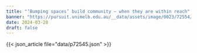 ```yaml
---
title: "‘Bumping spaces’ build community – when they are within reach"
banner: "https://pursuit.unimelb.edu.au/__data/assets/image/0023/72554/315f8762198deb519ad05a7e45bee73092750044.jpg"
date: 2024-03-28
draft: false
---
```


{{< json_article file="data/p72545.json" >}}